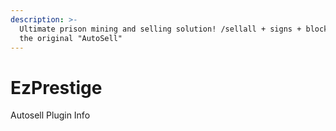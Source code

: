 ```yaml
---
description: >-
  Ultimate prison mining and selling solution! /sellall + signs + blocks2inv +
  the original "AutoSell"
---
```


# EzPrestige

Autosell Plugin Info

